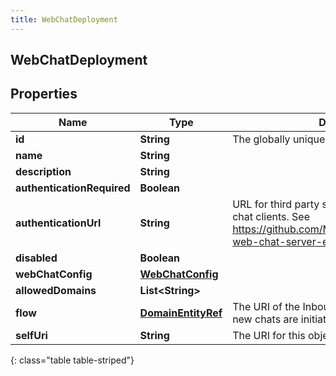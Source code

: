 ```yaml
---
title: WebChatDeployment
---
```


## WebChatDeployment

## Properties

| Name                       | Type                                                           | Description                                                                                                                            | Notes      |
| -------------------------- | -------------------------------------------------------------- | -------------------------------------------------------------------------------------------------------------------------------------- | ---------- |
| **id**                     | <!----><!---->**String**<!---->                                | The globally unique identifier for the object.                                                                                         | [optional] |
| **name**                   | <!----><!---->**String**<!---->                                |                                                                                                                                        | [optional] |
| **description**            | <!----><!---->**String**<!---->                                |                                                                                                                                        | [optional] |
| **authenticationRequired** | <!----><!---->**Boolean**<!---->                               |                                                                                                                                        | [optional] |
| **authenticationUrl**      | <!----><!---->**String**<!---->                                | URL for third party service authenticating web chat clients. See https://github.com/MyPureCloud/authenticated-web-chat-server-examples | [optional] |
| **disabled**               | <!----><!---->**Boolean**<!---->                               |                                                                                                                                        | [optional] |
| **webChatConfig**          | <!----><!---->[**WebChatConfig**](WebChatConfig.md)<!---->     |                                                                                                                                        | [optional] |
| **allowedDomains**         | <!----><!---->**List&lt;String&gt;**<!---->                    |                                                                                                                                        | [optional] |
| **flow**                   | <!----><!---->[**DomainEntityRef**](DomainEntityRef.md)<!----> | The URI of the Inbound Chat Flow to run when new chats are initiated under this Deployment.                                            | [optional] |
| **selfUri**                | <!----><!---->**String**<!---->                                | The URI for this object                                                                                                                | [optional] |

{: class="table table-striped"}

